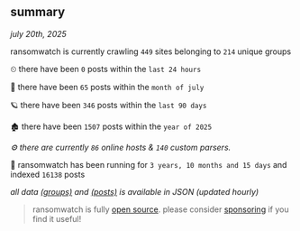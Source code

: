
## summary
_july 20th, 2025_

ransomwatch is currently crawling `449` sites belonging to `214` unique groups

⏲ there have been `0` posts within the `last 24 hours`

🦈 there have been `65` posts within the `month of july`

🪐 there have been `346` posts within the `last 90 days`

🏚 there have been `1507` posts within the `year of 2025`

_⚙️ there are currently `86` online hosts & `140` custom parsers._

🦕 ransomwatch has been running for `3 years, 10 months and 15 days` and indexed `16138` posts

_all data  [(groups)](http://ransomwhat.telemetry.ltd/groups) and [(posts)](http://ransomwhat.telemetry.ltd/posts) is available in JSON (updated hourly)_

> ransomwatch is fully [open source](https://github.com/joshhighet/ransomwatch#ransomwatch--). please consider [sponsoring](https://github.com/sponsors/joshhighet) if you find it useful!
